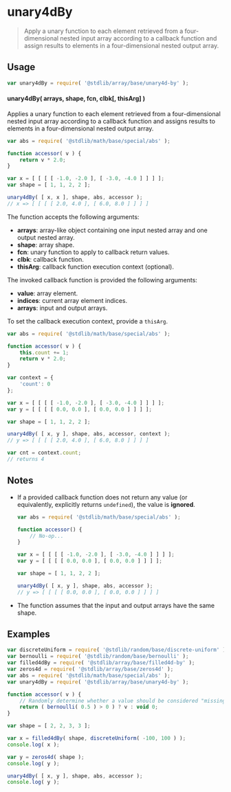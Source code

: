<!--

@license Apache-2.0

Copyright (c) 2024 The Stdlib Authors.

Licensed under the Apache License, Version 2.0 (the "License");
you may not use this file except in compliance with the License.
You may obtain a copy of the License at

   http://www.apache.org/licenses/LICENSE-2.0

Unless required by applicable law or agreed to in writing, software
distributed under the License is distributed on an "AS IS" BASIS,
WITHOUT WARRANTIES OR CONDITIONS OF ANY KIND, either express or implied.
See the License for the specific language governing permissions and
limitations under the License.

-->

# unary4dBy

> Apply a unary function to each element retrieved from a four-dimensional nested input array according to a callback function and assign results to elements in a four-dimensional nested output array.

<section class="intro">

</section>

<!-- /.intro -->

<section class="usage">

## Usage

```javascript
var unary4dBy = require( '@stdlib/array/base/unary4d-by' );
```

#### unary4dBy( arrays, shape, fcn, clbk\[, thisArg] )

Applies a unary function to each element retrieved from a four-dimensional nested input array according to a callback function and assigns results to elements in a four-dimensional nested output array.

```javascript
var abs = require( '@stdlib/math/base/special/abs' );

function accessor( v ) {
    return v * 2.0;
}

var x = [ [ [ [ -1.0, -2.0 ], [ -3.0, -4.0 ] ] ] ];
var shape = [ 1, 1, 2, 2 ];

unary4dBy( [ x, x ], shape, abs, accessor );
// x => [ [ [ [ 2.0, 4.0 ], [ 6.0, 8.0 ] ] ] ]
```

The function accepts the following arguments:

-   **arrays**: array-like object containing one input nested array and one output nested array.
-   **shape**: array shape.
-   **fcn**: unary function to apply to callback return values.
-   **clbk**: callback function.
-   **thisArg**: callback function execution context (optional).

The invoked callback function is provided the following arguments:

-   **value**: array element.
-   **indices**: current array element indices.
-   **arrays**: input and output arrays.

To set the callback execution context, provide a `thisArg`.

<!-- eslint-disable no-invalid-this -->

```javascript
var abs = require( '@stdlib/math/base/special/abs' );

function accessor( v ) {
    this.count += 1;
    return v * 2.0;
}

var context = {
    'count': 0
};

var x = [ [ [ [ -1.0, -2.0 ], [ -3.0, -4.0 ] ] ] ];
var y = [ [ [ [ 0.0, 0.0 ], [ 0.0, 0.0 ] ] ] ];

var shape = [ 1, 1, 2, 2 ];

unary4dBy( [ x, y ], shape, abs, accessor, context );
// y => [ [ [ [ 2.0, 4.0 ], [ 6.0, 8.0 ] ] ] ]

var cnt = context.count;
// returns 4
```

</section>

<!-- /.usage -->

<section class="notes">

## Notes

-   If a provided callback function does not return any value (or equivalently, explicitly returns `undefined`), the value is **ignored**.

    ```javascript
    var abs = require( '@stdlib/math/base/special/abs' );

    function accessor() {
        // No-op...
    }

    var x = [ [ [ [ -1.0, -2.0 ], [ -3.0, -4.0 ] ] ] ];
    var y = [ [ [ [ 0.0, 0.0 ], [ 0.0, 0.0 ] ] ] ];

    var shape = [ 1, 1, 2, 2 ];

    unary4dBy( [ x, y ], shape, abs, accessor );
    // y => [ [ [ [ 0.0, 0.0 ], [ 0.0, 0.0 ] ] ] ]
    ```

-   The function assumes that the input and output arrays have the same shape.

</section>

<!-- /.notes -->

<section class="examples">

## Examples

<!-- eslint no-undef: "error" -->

```javascript
var discreteUniform = require( '@stdlib/random/base/discrete-uniform' ).factory;
var bernoulli = require( '@stdlib/random/base/bernoulli' );
var filled4dBy = require( '@stdlib/array/base/filled4d-by' );
var zeros4d = require( '@stdlib/array/base/zeros4d' );
var abs = require( '@stdlib/math/base/special/abs' );
var unary4dBy = require( '@stdlib/array/base/unary4d-by' );

function accessor( v ) {
    // Randomly determine whether a value should be considered "missing":
    return ( bernoulli( 0.5 ) > 0 ) ? v : void 0;
}

var shape = [ 2, 2, 3, 3 ];

var x = filled4dBy( shape, discreteUniform( -100, 100 ) );
console.log( x );

var y = zeros4d( shape );
console.log( y );

unary4dBy( [ x, y ], shape, abs, accessor );
console.log( y );
```

</section>

<!-- /.examples -->

<!-- Section for related `stdlib` packages. Do not manually edit this section, as it is automatically populated. -->

<section class="related">

</section>

<!-- /.related -->

<!-- Section for all links. Make sure to keep an empty line after the `section` element and another before the `/section` close. -->

<section class="links">

</section>

<!-- /.links -->
